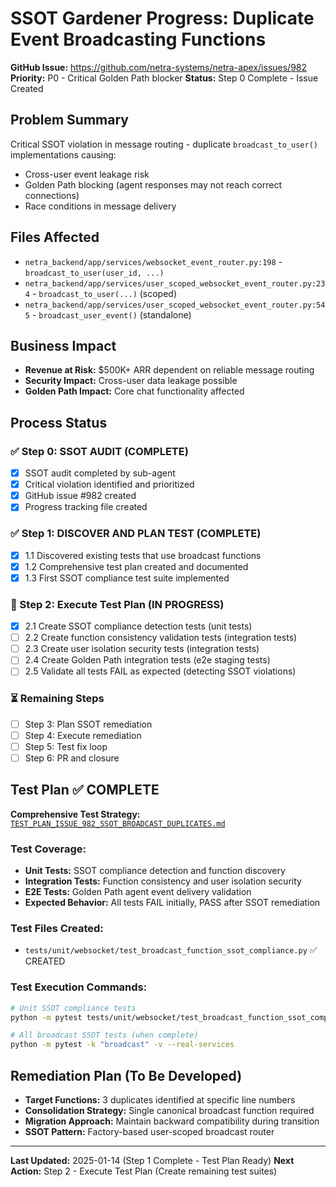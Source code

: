 # SSOT Gardener Progress: Duplicate Event Broadcasting Functions

**GitHub Issue:** https://github.com/netra-systems/netra-apex/issues/982
**Priority:** P0 - Critical Golden Path blocker
**Status:** Step 0 Complete - Issue Created

## Problem Summary
Critical SSOT violation in message routing - duplicate `broadcast_to_user()` implementations causing:
- Cross-user event leakage risk
- Golden Path blocking (agent responses may not reach correct connections)
- Race conditions in message delivery

## Files Affected
- `netra_backend/app/services/websocket_event_router.py:198` - `broadcast_to_user(user_id, ...)`
- `netra_backend/app/services/user_scoped_websocket_event_router.py:234` - `broadcast_to_user(...)` (scoped)
- `netra_backend/app/services/user_scoped_websocket_event_router.py:545` - `broadcast_user_event()` (standalone)

## Business Impact
- **Revenue at Risk:** $500K+ ARR dependent on reliable message routing
- **Security Impact:** Cross-user data leakage possible
- **Golden Path Impact:** Core chat functionality affected

## Process Status

### ✅ Step 0: SSOT AUDIT (COMPLETE)
- [x] SSOT audit completed by sub-agent
- [x] Critical violation identified and prioritized
- [x] GitHub issue #982 created
- [x] Progress tracking file created

### ✅ Step 1: DISCOVER AND PLAN TEST (COMPLETE)
- [x] 1.1 Discovered existing tests that use broadcast functions
- [x] 1.2 Comprehensive test plan created and documented
- [x] 1.3 First SSOT compliance test suite implemented

### 🔄 Step 2: Execute Test Plan (IN PROGRESS)
- [x] 2.1 Create SSOT compliance detection tests (unit tests)
- [ ] 2.2 Create function consistency validation tests (integration tests)
- [ ] 2.3 Create user isolation security tests (integration tests)
- [ ] 2.4 Create Golden Path integration tests (e2e staging tests)
- [ ] 2.5 Validate all tests FAIL as expected (detecting SSOT violations)

### ⏳ Remaining Steps
- [ ] Step 3: Plan SSOT remediation
- [ ] Step 4: Execute remediation
- [ ] Step 5: Test fix loop
- [ ] Step 6: PR and closure

## Test Plan ✅ COMPLETE
**Comprehensive Test Strategy:** [`TEST_PLAN_ISSUE_982_SSOT_BROADCAST_DUPLICATES.md`](TEST_PLAN_ISSUE_982_SSOT_BROADCAST_DUPLICATES.md)

### Test Coverage:
- **Unit Tests:** SSOT compliance detection and function discovery
- **Integration Tests:** Function consistency and user isolation security
- **E2E Tests:** Golden Path agent event delivery validation
- **Expected Behavior:** All tests FAIL initially, PASS after SSOT remediation

### Test Files Created:
- `tests/unit/websocket/test_broadcast_function_ssot_compliance.py` ✅ CREATED

### Test Execution Commands:
```bash
# Unit SSOT compliance tests
python -m pytest tests/unit/websocket/test_broadcast_function_ssot_compliance.py -v

# All broadcast SSOT tests (when complete)
python -m pytest -k "broadcast" -v --real-services
```

## Remediation Plan (To Be Developed)
- **Target Functions:** 3 duplicates identified at specific line numbers
- **Consolidation Strategy:** Single canonical broadcast function required
- **Migration Approach:** Maintain backward compatibility during transition
- **SSOT Pattern:** Factory-based user-scoped broadcast router

---
**Last Updated:** 2025-01-14 (Step 1 Complete - Test Plan Ready)
**Next Action:** Step 2 - Execute Test Plan (Create remaining test suites)